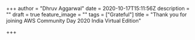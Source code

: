 +++
author = "Dhruv Aggarwal"
date = 2020-10-17T15:11:56Z
description = ""
draft = true
feature_image = ""
tags = ["Grateful"]
title = "Thank you for joining AWS Community Day 2020 India Virtual Edition"

+++
